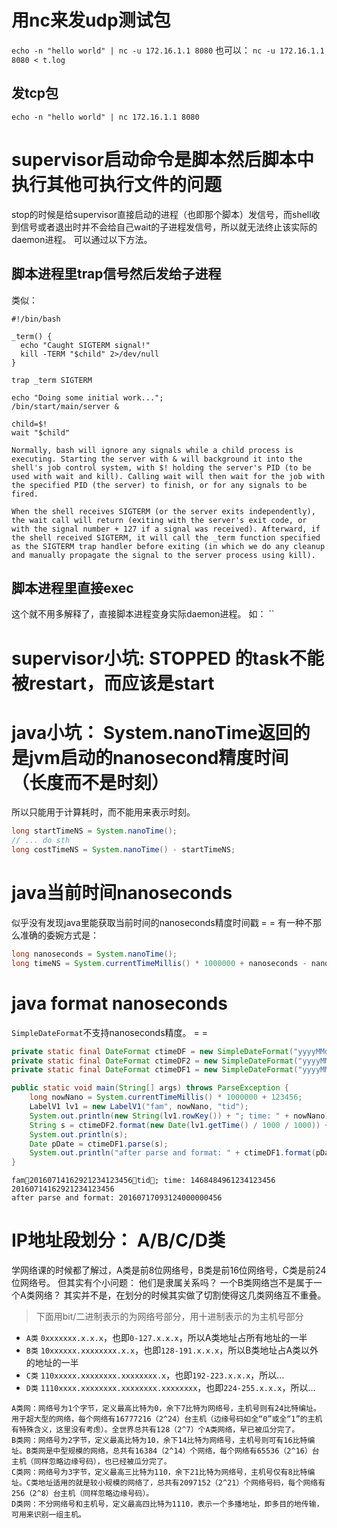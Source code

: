 
# 用nc来发udp测试包
`echo -n "hello world" | nc -u 172.16.1.1 8080`
也可以：
`nc -u 172.16.1.1 8080 < t.log`

## 发tcp包
`echo -n "hello world" | nc 172.16.1.1 8080`


# supervisor启动命令是脚本然后脚本中执行其他可执行文件的问题
stop的时候是给supervisor直接启动的进程（也即那个脚本）发信号，而shell收到信号或者退出时并不会给自己wait的子进程发信号，所以就无法终止该实际的daemon进程。
可以通过以下方法。

## 脚本进程里trap信号然后发给子进程
类似：
```shell
#!/bin/bash 

_term() { 
  echo "Caught SIGTERM signal!" 
  kill -TERM "$child" 2>/dev/null
}

trap _term SIGTERM

echo "Doing some initial work...";
/bin/start/main/server &

child=$! 
wait "$child"
```

```
Normally, bash will ignore any signals while a child process is executing. Starting the server with & will background it into the shell's job control system, with $! holding the server's PID (to be used with wait and kill). Calling wait will then wait for the job with the specified PID (the server) to finish, or for any signals to be fired.

When the shell receives SIGTERM (or the server exits independently), the wait call will return (exiting with the server's exit code, or with the signal number + 127 if a signal was received). Afterward, if the shell received SIGTERM, it will call the _term function specified as the SIGTERM trap handler before exiting (in which we do any cleanup and manually propagate the signal to the server process using kill).
```

## 脚本进程里直接exec
这个就不用多解释了，直接脚本进程变身实际daemon进程。
如：
``

# supervisor小坑: STOPPED 的task不能被restart，而应该是start

# java小坑： System.nanoTime返回的是jvm启动的nanosecond精度时间 （长度而不是时刻）
所以只能用于计算耗时，而不能用来表示时刻。
```java
long startTimeNS = System.nanoTime();
// ... do sth
long costTimeNS = System.nanoTime() - startTimeNS;
```

# java当前时间nanoseconds
似乎没有发现java里能获取当前时间的nanoseconds精度时间戳 = =
有一种不那么准确的委婉方式是： 
```java
long nanoseconds = System.nanoTime();
long timeNS = System.currentTimeMillis() * 1000000 + nanoseconds - nanoseconds / 1000000;
```

# java format nanoseconds

`SimpleDateFormat`不支持nanoseconds精度。 = =

```java
private static final DateFormat ctimeDF = new SimpleDateFormat("yyyyMMddHHmmss");
private static final DateFormat ctimeDF2 = new SimpleDateFormat("yyyyMMddHHmmssSSS");
private static final DateFormat ctimeDF1 = new SimpleDateFormat("yyyyMMddHHmmssSSSSSSSSS");

public static void main(String[] args) throws ParseException {
    long nowNano = System.currentTimeMillis() * 1000000 + 123456;
    LabelV1 lv1 = new LabelV1("fam", nowNano, "tid");
    System.out.println(new String(lv1.rowKey()) + "; time: " + nowNano);
    String s = ctimeDF2.format(new Date(lv1.getTime() / 1000 / 1000)) + String.format("%6d", lv1.getTime() - lv1.getTime() / 1000 / 1000 * 1000 * 1000);
    System.out.println(s);
    Date pDate = ctimeDF1.parse(s);
    System.out.println("after parse and format: " + ctimeDF1.format(pDate));
}
```

```
fam20160714162921234123456tid; time: 1468484961234123456
20160714162921234123456
after parse and format: 20160717093124000000456
```

# IP地址段划分： A/B/C/D类

学网络课的时候都了解过，A类是前8位网络号，B类是前16位网络号，C类是前24位网络号。
但其实有个小问题： 他们是隶属关系吗？ 一个B类网络岂不是属于一个A类网络？
其实并不是，在划分的时候其实做了切割使得这几类网络互不重叠。
> 下面用bit/二进制表示的为网络号部分，用十进制表示的为主机号部分

* `A类` `0xxxxxxx.x.x.x`，也即`0-127.x.x.x`，所以A类地址占所有地址的一半
* `B类` `10xxxxxx.xxxxxxxx.x.x`，也即`128-191.x.x.x`，所以B类地址占A类以外的地址的一半
* `C类` `110xxxxx.xxxxxxxx.xxxxxxxx.x`，也即`192-223.x.x.x`，所以...
* `D类` `1110xxxx.xxxxxxxx.xxxxxxxx.xxxxxxxx`，也即`224-255.x.x.x`，所以...

```
A类网：网络号为1个字节，定义最高比特为0，余下7比特为网络号，主机号则有24比特编址。用于超大型的网络，每个网络有16777216（2^24）台主机（边缘号码如全“0”或全“1”的主机有特殊含义，这里没有考虑）。全世界总共有128（2^7）个A类网络，早已被瓜分完了。
B类网：网络号为2字节，定义最高比特为10，余下14比特为网络号，主机号则可有16比特编址。B类网是中型规模的网络，总共有16384（2^14）个网络，每个网络有65536（2^16）台主机（同样忽略边缘号码），也已经被瓜分完了。
C类网：网络号为3字节，定义最高三比特为110，余下21比特为网络号，主机号仅有8比特编址。C类地址适用的就是较小规模的网络了，总共有2097152（2^21）个网络号码，每个网络有256（2^8）台主机（同样忽略边缘号码）。
D类网：不分网络号和主机号，定义最高四比特为1110，表示一个多播地址，即多目的地传输，可用来识别一组主机。
```
